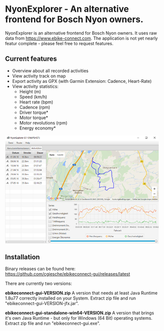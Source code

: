 NyonExplorer - An alternative frontend for Bosch Nyon owners.
=============================================================

NyonExplorer is an alternative frontend for Bosch Nyon owners. It uses raw data from https://www.ebike-connect.com. The application is not yet nearly featur complete - please feel free to request features.

Current features
----------------

   + Overview about all recorded activities
   + View activity track on map
   + Export activity as GPX (with Garmin Extension: Cadence, Heart-Rate)
   + View activity statistics:
      + Height (m)
      + Speed (km/h)
      + Heart rate (bpm)
      + Cadence (rpm)
      + Driver torque*
      + Motor torque*
      + Motor revolutions (rpm)
      + Energy economy*

![Screenshot](docs/screenshot.png "Screenshot")

Installation
------------

Binary releases can be found here: https://github.com/cgiesche/ebikeconnect-gui/releases/latest

There are currently two versions:

**ebikeconnect-gui-VERSION.zip**
A version that needs at least Java Runtime 1.8u77 correctly installed on your System. Extract zip file and run "ebikeconnect-gui-VERSION-jfx.jar".
 
**ebikeconnect-gui-standalone-win64-VERSION.zip**
A version that brings it's own Java Runtime - but only for Windows (64 Bit) operating systems. Extract zip file and run "ebikeconnect-gui.exe".